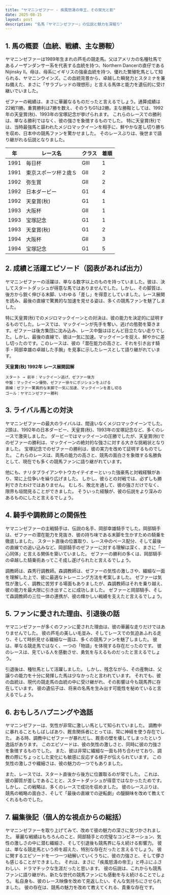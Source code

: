 ```yaml
---
title: "ヤマニンゼファー - 疾風怒濤の帝王、その栄光と影"
date: 2025-08-15
layout: post
description: "名馬『ヤマニンゼファー』の伝説と魅力を深堀り"
---
```


## 1. 馬の概要（血統、戦績、主な勝鞍）

ヤマニンゼファーは1989年生まれの芦毛の競走馬。父はアメリカの名種牡馬であるノーザンダンサー系を代表する血統を持つ、Northern Dancerの直仔であるNijinsky II。母は、母系にイギリスの強豪血統を持つ、優れた繁殖牝馬として知られる、ヤマニンウインズ。この血統背景から、卓越した瞬発力とスタミナを兼ね備えた、まさに「サラブレッドの理想形」と言える馬体と能力を遺伝的に受け継いでいました。

ゼファーの戦績は、まさに華麗なるものだったと言えるでしょう。通算成績は22戦11勝。重賞勝利は7勝を数え、そのうちG1は2勝。主な勝鞍としては、1992年の天皇賞(秋)、1993年の宝塚記念が挙げられます。  これらのレースでの勝利は、単なる勝利ではなく、彼の強さを象徴するものでした。  特に天皇賞(秋)では、当時最強馬と謳われたメジロマックイーンを相手に、鮮やかな差し切り勝ちを収め、日本中の競馬ファンを驚かせました。  そのレースぶりは、後世まで語り継がれる伝説となりました。

| 年 | レース名             | クラス | 着順 |
|---|----------------------|-------|------|
| 1991 | 毎日杯               | GIII  | 1    |
| 1991 | 東京スポーツ杯２歳Ｓ | GII   | 2    |
| 1992 | 弥生賞               | GII   | 2    |
| 1992 | 日本ダービー           | G1    | 4    |
| 1992 | 天皇賞(秋)           | G1    | 1    |
| 1993 | 大阪杯               | GII   | 1    |
| 1993 | 宝塚記念             | G1    | 1    |
| 1993 | 天皇賞(秋)           | G1    | 2    |
| 1994 | 大阪杯               | GII   | 3    |
| 1994 | 宝塚記念             | G1    | 5    |


## 2. 成績と活躍エピソード（図表があれば出力）

ヤマニンゼファーの活躍は、単なる数字以上のものを持っていました。彼は、決してスタートダッシュが得意な馬ではありませんでした。しかし、その脚質は、後方から鋭く伸びる末脚、いわゆる「差し」を得意としていました。レース展開を読み、最後の直線で驚異的な加速を見せる姿は、多くの競馬ファンを魅了しました。

特に天皇賞(秋)でのメジロマックイーンとの対決は、彼の能力を決定的に証明するものでした。レースでは、マックイーンが先手を奪い、逃げの態勢を築きます。ゼファーは後方集団に沈み込み、レース中盤はほとんど目立たない走りでした。しかし、最後の直線で、彼は一気に加速。マックイーンを捉え、鮮やかに差し切ったのです。このレースは、彼の「潜在能力の高さと、それを引き出す騎手・岡部幸雄の卓越した手腕」を見事に示したレースとして語り継がれています。

**天皇賞(秋) 1992年 レース展開図解**

```
スタート → 前半：マックイーン逃げ、ゼファー後方
中盤：マックイーン優勢、ゼファー徐々にポジションを上げる
直線：ゼファー驚異的な末脚で一気に加速、マックイーンを差し切る
ゴール：ヤマニンゼファー勝利
```


## 3. ライバル馬との対決

ヤマニンゼファーの最大のライバルは、間違いなくメジロマックイーンでした。2頭は、1992年の日本ダービー、天皇賞(秋)、1993年の宝塚記念など、多くのレースで激突しました。  ダービーではマックイーンの圧勝でしたが、天皇賞(秋)でのゼファーの勝利は、マックイーンの絶対的な強さに対する大きな挑戦状となりました。  宝塚記念でのゼファーの勝利は、彼の実力を改めて証明するものでした。  これらのレースは、両馬の能力の高さと、競馬の面白さを象徴する名勝負として、現在でも多くの競馬ファンに語り継がれています。


他にも、ナリタブライアンやトウカイテイオーといった強豪馬と対戦経験があり、常に上位争いを繰り広げました。  しかし、彼らとの対戦では、必ずしも勝利できたわけではありません。  むしろ、敗北を通して、彼の強さだけでなく、限界も垣間見ることができました。  そういった経験が、彼の伝説をより深みのあるものにしたと言えるでしょう。


## 4. 騎手や調教師との関係性

ヤマニンゼファーの主戦騎手は、伝説の名手、岡部幸雄騎手でした。岡部騎手は、ゼファーの潜在能力を見抜き、彼の持ち味である末脚を生かすための騎乗を徹底しました。  スタート直後の位置取り、レース中のペース配分、そして最後の直線での追い込みなど、岡部騎手のゼファーに対する理解は深く、まさに「一心同体」と言える関係を築いていました。  ゼファーの勝利の多くは、岡部騎手の卓越した騎乗術あってこそ成し遂げられたと言えるでしょう。

調教師は、森秀行調教師。森調教師は、ゼファーの気性の激しさや、繊細な一面を理解した上で、彼に最適なトレーニング方法を考案しました。  ゼファーは気性が激しく、調教に苦労する場面もありましたが、森調教師はそれを乗り越え、彼の能力を最大限に引き出すことに成功しました。  ゼファーと岡部騎手、そして森調教師の三位一体の連携が、彼の輝かしい戦績を支えたと言えるでしょう。


## 5. ファンに愛された理由、引退後の話

ヤマニンゼファーが多くのファンに愛された理由は、彼の華麗な走りだけではありませんでした。  彼の芦毛の美しい毛並み、そしてレースでの気迫あふれる走り、そして時折見せる繊細な一面は、多くの競馬ファンを魅了しました。  彼は、単なる競走馬ではなく、一つの「物語」を体現する存在だったのです。  彼のレースは、見ている人を感動させ、勇気を与えるものだったと言えるでしょう。

引退後は、種牡馬として活躍しました。  しかし、残念ながら、その産駒は、父譲りの能力を十分に発揮した馬は少なかったと言われています。  それでも、彼の血統は、現代の競走馬の血統の中に受け継がれ、その影響は今も競馬界に存在しています。  彼の遺伝子は、将来の名馬を生み出す可能性を秘めていると言えるでしょう。


## 6. おもしろハプニングや逸話

ヤマニンゼファーは、気性が非常に激しい馬として知られていました。  調教中に暴れることもしばしばあり、厩舎関係者にとっては、常に神経を使う存在でした。  ある時、調教中にゼファーが暴れだし、厩舎の壁を壊してしまったという逸話があります。  このエピソードは、彼の気性の激しさと、同時に彼の力強さを象徴するものでした。  また、彼は非常に繊細な一面も持ち合わせており、調教の際にちょっとした変化にも敏感に反応する様子が伝えられています。  この気性の激しさや繊細さは、彼の魅力の一つでもありました。


また、レースでは、スタート直後から後方に位置取るのが常でした。  これは、彼の脚質が差しであることと、スタートダッシュが得意ではなかったためです。  しかし、この戦略は、多くのレースで成功を収めました。  彼のレースぶりは、競馬の戦略の面白さ、そして「最後の直線での逆転劇」の醍醐味を改めて教えてくれるものでした。


## 7. 編集後記（個人的な視点からの総括）

ヤマニンゼファーを取り上げてみて、改めて彼の魅力の深さに気づかされました。  華麗な戦績はもちろんのこと、岡部騎手との完璧なコンビネーション、気性の激しさの中に潜む繊細さ、そして引退後も競馬界に与え続ける影響力。  彼は、単なる競走馬という枠を超えた、特別な存在だったと言えるでしょう。  彼に関するエピソードを一つ一つ紐解いていくうちに、彼の力強さと、そして儚さも感じることができました。  それは、まさに「疾風怒濤の帝王」と呼ぶにふさわしい、ドラマチックな生涯だったと思います。  彼の伝説は、これからも競馬ファンに語り継がれ、新たな世代の競馬ファンにも感動を与え続けることでしょう。  私自身も、彼のレース映像を改めて見返したい、そんな気持ちにさせられました。  彼の存在は、競馬の魅力を改めて教えてくれる、貴重な存在です。
